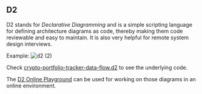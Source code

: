 ## D2

D2 stands for _Declarative Diagramming_ and is a simple scripting language for defining architecture diagrams as code, thereby making them code reviewable and easy to maintain. It is also very helpful for remote system design interviews.

Example:
![d2 (2)](https://github.com/marcin-mazurek/today-i-learned/assets/6684554/b97189d2-0364-4d95-a8c0-a33eda66f28f)


Check [crypto-portfolio-tracker-data-flow.d2](https://github.com/marcin-mazurek/today-i-learned/blob/master/architecture/crypto-portfolio-tracker-data-flow.d2) to see the underlying code.

The [D2 Online Playground](https://play.d2lang.com/) can be used for working on those diagrams in an online environment. 
